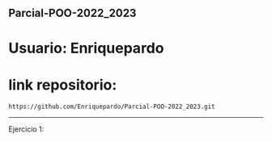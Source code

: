 ## Parcial-POO-2022_2023

# Usuario: Enriquepardo

# link repositorio:
    https://github.com/Enriquepardo/Parcial-POO-2022_2023.git

*******************

Ejercicio 1:

  
